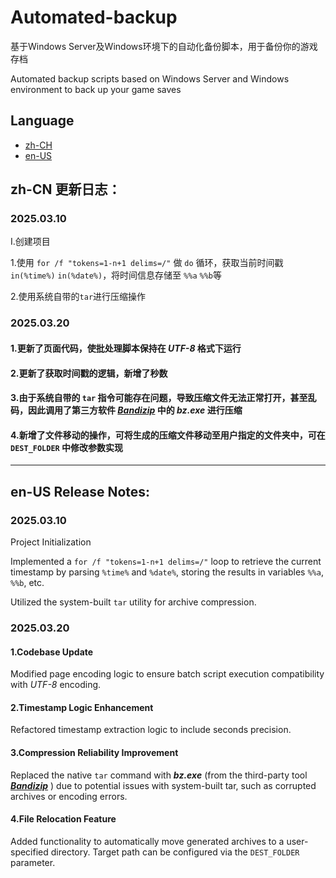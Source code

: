 # Automated-backup
基于Windows Server及Windows环境下的自动化备份脚本，用于备份你的游戏存档

Automated backup scripts based on Windows Server and Windows environment to back up your game saves

## Language
  - [zh-CH](#zh-CH)
  - [en-US](#en-US)

## zh-CN 更新日志：

### 2025.03.10

I.创建项目

1.使用 `for /f "tokens=1-n+1 delims=/"` 做 `do` 循环，获取当前时间戳 `in(%time%)` `in(%date%)`，将时间信息存储至 `%%a` `%%b`等

2.使用系统自带的`tar`进行压缩操作

### 2025.03.20

#### 1.更新了页面代码，使批处理脚本保持在 _UTF-8_ 格式下运行

#### 2.更新了获取时间戳的逻辑，新增了秒数

#### 3.由于系统自带的 `tar` 指令可能存在问题，导致压缩文件无法正常打开，甚至乱码，因此调用了第三方软件 [***Bandizip***](https://www.bandisoft.com/bandizip/ "") 中的 ***bz.exe*** 进行压缩


#### 4.新增了文件移动的操作，可将生成的压缩文件移动至用户指定的文件夹中，可在 `DEST_FOLDER` 中修改参数实现

------------------------------------------------------------------------------------------


## en-US  Release Notes:

### 2025.03.10

Project Initialization

Implemented a `for /f "tokens=1-n+1 delims=/"` loop to retrieve the current timestamp by parsing `%time%` and `%date%`, storing the results in variables `%%a`, `%%b`, etc.

Utilized the system-built `tar` utility for archive compression.

### 2025.03.20

#### 1.Codebase Update

Modified page encoding logic to ensure batch script execution compatibility with _UTF-8_ encoding.

#### 2.Timestamp Logic Enhancement

Refactored timestamp extraction logic to include seconds precision.

#### 3.Compression Reliability Improvement

Replaced the native `tar` command with ***bz.exe*** (from the third-party tool [***Bandizip***](https://www.bandisoft.com/bandizip/ "") ) due to potential issues with system-built tar, such as corrupted archives or encoding errors.

#### 4.File Relocation Feature

Added functionality to automatically move generated archives to a user-specified directory. Target path can be configured via the `DEST_FOLDER` parameter.

